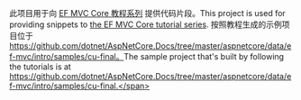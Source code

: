 <span data-ttu-id="745b3-101">此项目用于向 [EF MVC Core 教程系列](https://docs.microsoft.com/aspnet/core/data/ef-mvc/intro) 提供代码片段。</span><span class="sxs-lookup"><span data-stu-id="745b3-101">This project is used for providing snippets to [the EF MVC Core tutorial series](https://docs.microsoft.com/aspnet/core/data/ef-mvc/intro).</span></span> <span data-ttu-id="745b3-102">按照教程生成的示例项目位于 https://github.com/dotnet/AspNetCore.Docs/tree/master/aspnetcore/data/ef-mvc/intro/samples/cu-final。</span><span class="sxs-lookup"><span data-stu-id="745b3-102">The sample project that's built by following the tutorials is at https://github.com/dotnet/AspNetCore.Docs/tree/master/aspnetcore/data/ef-mvc/intro/samples/cu-final.</span></span>
